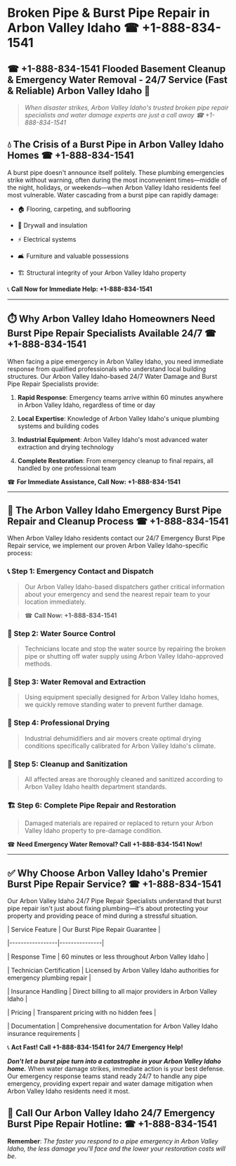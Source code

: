 # Broken Pipe & Burst Pipe Repair in Arbon Valley Idaho ☎ +1-888-834-1541  
## ☎ +1-888-834-1541 Flooded Basement Cleanup & Emergency Water Removal - 24/7 Service (Fast & Reliable) Arbon Valley Idaho 🚨  

> *When disaster strikes, Arbon Valley Idaho's trusted broken pipe repair specialists and water damage experts are just a call away ☎ +1-888-834-1541*  

## 💧 The Crisis of a Burst Pipe in Arbon Valley Idaho Homes ☎ +1-888-834-1541  

A burst pipe doesn't announce itself politely. These plumbing emergencies strike without warning, often during the most inconvenient times—middle of the night, holidays, or weekends—when Arbon Valley Idaho residents feel most vulnerable. Water cascading from a burst pipe can rapidly damage:  

* 🏠 Flooring, carpeting, and subflooring  
* 🧱 Drywall and insulation  
* ⚡ Electrical systems  
* 🛋️ Furniture and valuable possessions  
* 🏗️ Structural integrity of your Arbon Valley Idaho property  

📞 **Call Now for Immediate Help: +1-888-834-1541**  

---  

## ⏱️ Why Arbon Valley Idaho Homeowners Need Burst Pipe Repair Specialists Available 24/7 ☎ +1-888-834-1541  

When facing a pipe emergency in Arbon Valley Idaho, you need immediate response from qualified professionals who understand local building structures. Our Arbon Valley Idaho-based 24/7 Water Damage and Burst Pipe Repair Specialists provide:  

1. **Rapid Response**: Emergency teams arrive within 60 minutes anywhere in Arbon Valley Idaho, regardless of time or day  
2. **Local Expertise**: Knowledge of Arbon Valley Idaho's unique plumbing systems and building codes  
3. **Industrial Equipment**: Arbon Valley Idaho's most advanced water extraction and drying technology  
4. **Complete Restoration**: From emergency cleanup to final repairs, all handled by one professional team  

☎ **For Immediate Assistance, Call Now: +1-888-834-1541**  

---  

## 🔧 The Arbon Valley Idaho Emergency Burst Pipe Repair and Cleanup Process ☎ +1-888-834-1541  

When Arbon Valley Idaho residents contact our 24/7 Emergency Burst Pipe Repair service, we implement our proven Arbon Valley Idaho-specific process:  

### 📞 Step 1: Emergency Contact and Dispatch  
> Our Arbon Valley Idaho-based dispatchers gather critical information about your emergency and send the nearest repair team to your location immediately.  
> ☎ **Call Now: +1-888-834-1541**  

### 🚿 Step 2: Water Source Control  
> Technicians locate and stop the water source by repairing the broken pipe or shutting off water supply using Arbon Valley Idaho-approved methods.  

### 🌊 Step 3: Water Removal and Extraction  
> Using equipment specially designed for Arbon Valley Idaho homes, we quickly remove standing water to prevent further damage.  

### 💨 Step 4: Professional Drying  
> Industrial dehumidifiers and air movers create optimal drying conditions specifically calibrated for Arbon Valley Idaho's climate.  

### 🧼 Step 5: Cleanup and Sanitization  
> All affected areas are thoroughly cleaned and sanitized according to Arbon Valley Idaho health department standards.  

### 🏗️ Step 6: Complete Pipe Repair and Restoration  
> Damaged materials are repaired or replaced to return your Arbon Valley Idaho property to pre-damage condition.  

☎ **Need Emergency Water Removal? Call +1-888-834-1541 Now!**  

---  

## ✅ Why Choose Arbon Valley Idaho's Premier Burst Pipe Repair Service? ☎ +1-888-834-1541  

Our Arbon Valley Idaho 24/7 Pipe Repair Specialists understand that burst pipe repair isn't just about fixing plumbing—it's about protecting your property and providing peace of mind during a stressful situation.  

| Service Feature | Our Burst Pipe Repair Guarantee |  
|-----------------|---------------|  
| Response Time | 60 minutes or less throughout Arbon Valley Idaho |  
| Technician Certification | Licensed by Arbon Valley Idaho authorities for emergency plumbing repair |  
| Insurance Handling | Direct billing to all major providers in Arbon Valley Idaho |  
| Pricing | Transparent pricing with no hidden fees |  
| Documentation | Comprehensive documentation for Arbon Valley Idaho insurance requirements |  

📞 **Act Fast! Call +1-888-834-1541 for 24/7 Emergency Help!**  

***Don't let a burst pipe turn into a catastrophe in your Arbon Valley Idaho home.*** When water damage strikes, immediate action is your best defense. Our emergency response teams stand ready 24/7 to handle any pipe emergency, providing expert repair and water damage mitigation when Arbon Valley Idaho residents need it most.  

## 📱 Call Our Arbon Valley Idaho 24/7 Emergency Burst Pipe Repair Hotline: ☎ +1-888-834-1541  

**Remember**: *The faster you respond to a pipe emergency in Arbon Valley Idaho, the less damage you'll face and the lower your restoration costs will be.*